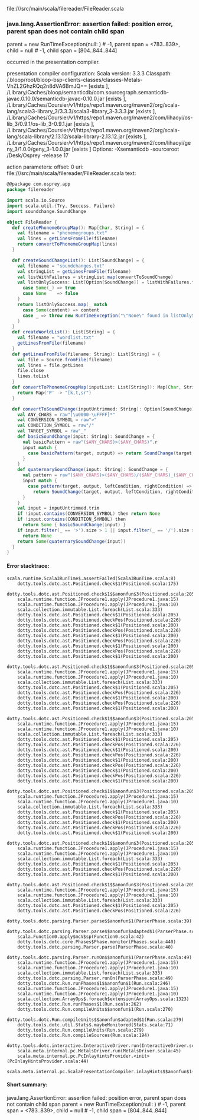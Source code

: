 file://<WORKSPACE>/src/main/scala/filereader/FileReader.scala
### java.lang.AssertionError: assertion failed: position error, parent span does not contain child span
parent      = new RunTimeException(null: <notype>) # -1,
parent span = <783..839>,
child       = null # -1,
child span  = [804..844..844]

occurred in the presentation compiler.

presentation compiler configuration:
Scala version: 3.3.3
Classpath:
<WORKSPACE>/.bloop/root/bloop-bsp-clients-classes/classes-Metals-VhZL2GhzRQq2n8dVA6BmJQ== [exists ], <HOME>/Library/Caches/bloop/semanticdb/com.sourcegraph.semanticdb-javac.0.10.0/semanticdb-javac-0.10.0.jar [exists ], <HOME>/Library/Caches/Coursier/v1/https/repo1.maven.org/maven2/org/scala-lang/scala3-library_3/3.3.3/scala3-library_3-3.3.3.jar [exists ], <HOME>/Library/Caches/Coursier/v1/https/repo1.maven.org/maven2/com/lihaoyi/os-lib_3/0.9.1/os-lib_3-0.9.1.jar [exists ], <HOME>/Library/Caches/Coursier/v1/https/repo1.maven.org/maven2/org/scala-lang/scala-library/2.13.12/scala-library-2.13.12.jar [exists ], <HOME>/Library/Caches/Coursier/v1/https/repo1.maven.org/maven2/com/lihaoyi/geny_3/1.0.0/geny_3-1.0.0.jar [exists ]
Options:
-Xsemanticdb -sourceroot <HOME>/Desk/Osprey -release 17


action parameters:
offset: 0
uri: file://<WORKSPACE>/src/main/scala/filereader/FileReader.scala
text:
```scala
@@package com.osprey.app
package filereader

import scala.io.Source
import scala.util.{Try, Success, Failure}
import soundchange.SoundChange

object FileReader {
  def createPhonemeGroupMap(): Map[Char, String] = {
    val filename = "phonemegroups.txt"
    val lines = getLinesFromFile(filename)
    return convertToPhonemeGroupMap(lines)
  }

  def createSoundChangeList(): List[SoundChange] = {
    val filename = "soundchanges.txt"
    val stringList = getLinesFromFile(filename)
    val listWithFailures = stringList.map(convertToSoundChange)
    val listOnlySuccess: List[Option[SoundChange]] = listWithFailures.filter {
      case Some(_) => true
      case None    => false
    }
    return listOnlySuccess.map(_ match
      case Some(content) => content
      case _ => throw new RunTimeException("\"None\" found in listOnlySuccess)
    )
  }
  def createWorldList(): List[String] = {
    val filename = "wordlist.txt"
    getLinesFromFile(filename)
  }
  def getLinesFromFile(filename: String): List[String] = {
    val file = Source.fromFile(filename)
    val lines = file.getLines
    file.close
    lines.toList
  }
  def convertToPhonemeGroupMap(inputList: List[String]): Map[Char, String] = {
    return Map('P' -> "[k,t,sr")
  }

  def convertToSoundChange(inputUntrimmed: String): Option[SoundChange] = {
    val ANY_CHARS = raw"[\u0000-\uFFFF]*"
    val CONVERSION_SYMBOL = raw">"
    val CONDITION_SYMBOL = raw"/"
    val TARGET_SYMBOL = raw"_"
    def basicSoundChange(input: String): SoundChange = {
      val basicPattern = raw"($ANY_CHARS)>($ANY_CHARS)".r
      input match {
        case basicPattern(target, output) => return SoundChange(target, output)
      }
    }
    def quaternarySoundChange(input: String): SoundChange = {
      val pattern = raw"($ANY_CHARS)>($ANY_CHARS)/($ANY_CHARS)_($ANY_CHARS)".r
      input match {
        case pattern(target, output, leftCondition, rightCondition) =>
          return SoundChange(target, output, leftCondition, rightCondition)
      }
    }
    val input = inputUntrimmed.trim
    if !input.contains(CONVERSION_SYMBOL) then return None
    if !input.contains(CONDITION_SYMBOL) then
      return Some { basicSoundChange(input) }
    if input.filter(_ == '>').size > 1 || input.filter(_ == '/').size > 1 then
      return None
    return Some(quaternarySoundChange(input))
  }
}

```



#### Error stacktrace:

```
scala.runtime.Scala3RunTime$.assertFailed(Scala3RunTime.scala:8)
	dotty.tools.dotc.ast.Positioned.check$1(Positioned.scala:175)
	dotty.tools.dotc.ast.Positioned.check$1$$anonfun$3(Positioned.scala:205)
	scala.runtime.function.JProcedure1.apply(JProcedure1.java:15)
	scala.runtime.function.JProcedure1.apply(JProcedure1.java:10)
	scala.collection.immutable.List.foreach(List.scala:333)
	dotty.tools.dotc.ast.Positioned.check$1(Positioned.scala:205)
	dotty.tools.dotc.ast.Positioned.checkPos(Positioned.scala:226)
	dotty.tools.dotc.ast.Positioned.check$1(Positioned.scala:200)
	dotty.tools.dotc.ast.Positioned.checkPos(Positioned.scala:226)
	dotty.tools.dotc.ast.Positioned.check$1(Positioned.scala:200)
	dotty.tools.dotc.ast.Positioned.checkPos(Positioned.scala:226)
	dotty.tools.dotc.ast.Positioned.check$1(Positioned.scala:200)
	dotty.tools.dotc.ast.Positioned.checkPos(Positioned.scala:226)
	dotty.tools.dotc.ast.Positioned.check$1(Positioned.scala:200)
	dotty.tools.dotc.ast.Positioned.check$1$$anonfun$3(Positioned.scala:205)
	scala.runtime.function.JProcedure1.apply(JProcedure1.java:15)
	scala.runtime.function.JProcedure1.apply(JProcedure1.java:10)
	scala.collection.immutable.List.foreach(List.scala:333)
	dotty.tools.dotc.ast.Positioned.check$1(Positioned.scala:205)
	dotty.tools.dotc.ast.Positioned.checkPos(Positioned.scala:226)
	dotty.tools.dotc.ast.Positioned.check$1(Positioned.scala:200)
	dotty.tools.dotc.ast.Positioned.checkPos(Positioned.scala:226)
	dotty.tools.dotc.ast.Positioned.check$1(Positioned.scala:200)
	dotty.tools.dotc.ast.Positioned.check$1$$anonfun$3(Positioned.scala:205)
	scala.runtime.function.JProcedure1.apply(JProcedure1.java:15)
	scala.runtime.function.JProcedure1.apply(JProcedure1.java:10)
	scala.collection.immutable.List.foreach(List.scala:333)
	dotty.tools.dotc.ast.Positioned.check$1(Positioned.scala:205)
	dotty.tools.dotc.ast.Positioned.checkPos(Positioned.scala:226)
	dotty.tools.dotc.ast.Positioned.check$1(Positioned.scala:200)
	dotty.tools.dotc.ast.Positioned.checkPos(Positioned.scala:226)
	dotty.tools.dotc.ast.Positioned.check$1(Positioned.scala:200)
	dotty.tools.dotc.ast.Positioned.checkPos(Positioned.scala:226)
	dotty.tools.dotc.ast.Positioned.check$1(Positioned.scala:200)
	dotty.tools.dotc.ast.Positioned.checkPos(Positioned.scala:226)
	dotty.tools.dotc.ast.Positioned.check$1(Positioned.scala:200)
	dotty.tools.dotc.ast.Positioned.check$1$$anonfun$3(Positioned.scala:205)
	scala.runtime.function.JProcedure1.apply(JProcedure1.java:15)
	scala.runtime.function.JProcedure1.apply(JProcedure1.java:10)
	scala.collection.immutable.List.foreach(List.scala:333)
	dotty.tools.dotc.ast.Positioned.check$1(Positioned.scala:205)
	dotty.tools.dotc.ast.Positioned.checkPos(Positioned.scala:226)
	dotty.tools.dotc.ast.Positioned.check$1(Positioned.scala:200)
	dotty.tools.dotc.ast.Positioned.checkPos(Positioned.scala:226)
	dotty.tools.dotc.ast.Positioned.check$1(Positioned.scala:200)
	dotty.tools.dotc.ast.Positioned.check$1$$anonfun$3(Positioned.scala:205)
	scala.runtime.function.JProcedure1.apply(JProcedure1.java:15)
	scala.runtime.function.JProcedure1.apply(JProcedure1.java:10)
	scala.collection.immutable.List.foreach(List.scala:333)
	dotty.tools.dotc.ast.Positioned.check$1(Positioned.scala:205)
	dotty.tools.dotc.ast.Positioned.checkPos(Positioned.scala:226)
	dotty.tools.dotc.ast.Positioned.check$1(Positioned.scala:200)
	dotty.tools.dotc.ast.Positioned.check$1$$anonfun$3(Positioned.scala:205)
	scala.runtime.function.JProcedure1.apply(JProcedure1.java:15)
	scala.runtime.function.JProcedure1.apply(JProcedure1.java:10)
	scala.collection.immutable.List.foreach(List.scala:333)
	dotty.tools.dotc.ast.Positioned.check$1(Positioned.scala:205)
	dotty.tools.dotc.ast.Positioned.checkPos(Positioned.scala:226)
	dotty.tools.dotc.parsing.Parser.parse$$anonfun$1(ParserPhase.scala:39)
	dotty.tools.dotc.parsing.Parser.parse$$anonfun$adapted$1(ParserPhase.scala:40)
	scala.Function0.apply$mcV$sp(Function0.scala:42)
	dotty.tools.dotc.core.Phases$Phase.monitor(Phases.scala:440)
	dotty.tools.dotc.parsing.Parser.parse(ParserPhase.scala:40)
	dotty.tools.dotc.parsing.Parser.runOn$$anonfun$1(ParserPhase.scala:49)
	scala.runtime.function.JProcedure1.apply(JProcedure1.java:15)
	scala.runtime.function.JProcedure1.apply(JProcedure1.java:10)
	scala.collection.immutable.List.foreach(List.scala:333)
	dotty.tools.dotc.parsing.Parser.runOn(ParserPhase.scala:49)
	dotty.tools.dotc.Run.runPhases$1$$anonfun$1(Run.scala:246)
	scala.runtime.function.JProcedure1.apply(JProcedure1.java:15)
	scala.runtime.function.JProcedure1.apply(JProcedure1.java:10)
	scala.collection.ArrayOps$.foreach$extension(ArrayOps.scala:1323)
	dotty.tools.dotc.Run.runPhases$1(Run.scala:262)
	dotty.tools.dotc.Run.compileUnits$$anonfun$1(Run.scala:270)
	dotty.tools.dotc.Run.compileUnits$$anonfun$adapted$1(Run.scala:279)
	dotty.tools.dotc.util.Stats$.maybeMonitored(Stats.scala:71)
	dotty.tools.dotc.Run.compileUnits(Run.scala:279)
	dotty.tools.dotc.Run.compileSources(Run.scala:194)
	dotty.tools.dotc.interactive.InteractiveDriver.run(InteractiveDriver.scala:165)
	scala.meta.internal.pc.MetalsDriver.run(MetalsDriver.scala:45)
	scala.meta.internal.pc.PcInlayHintsProvider.<init>(PcInlayHintsProvider.scala:44)
	scala.meta.internal.pc.ScalaPresentationCompiler.inlayHints$$anonfun$1(ScalaPresentationCompiler.scala:128)
```
#### Short summary: 

java.lang.AssertionError: assertion failed: position error, parent span does not contain child span
parent      = new RunTimeException(null: <notype>) # -1,
parent span = <783..839>,
child       = null # -1,
child span  = [804..844..844]